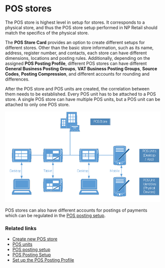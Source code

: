 # POS stores

The POS store is highest level in setup for stores. It corresponds to a physical store, and thus the POS store setup performed in NP Retail should match the specifics of the physical store. 

The **POS Store Card** provides an option to create different setups for different stores. Other than the basic store information, such as its name, address, register number, and contacts, each store can have different dimensions, locations and posting rules. Additionally, depending on the assigned **POS Posting Profile**, different POS stores can have different **General Business Posting Groups**, **VAT Business Posting Groups**, **Source Codes**, **Posting Compression**, and different accounts for rounding and differences.

After the POS store and POS units are created, the correlation between them needs to be established. Every POS unit has to be attached to a POS store. A single POS store can have multiple POS units, but a POS unit can be attached to only one POS store.

![pos_store_pos_unit](../images/POS%20store%20vs%20pos%20unit.png)

POS stores can also have different accounts for postings of payments which can be regulated in the [POS posting setup](../explanation/POS_posting_setup.md).

### Related links

- [Create new POS store](../howto/Create_new_POS_store.md)
- [POS units](../explanation/POSUnit.md)
- [POS posting setup](../explanation/POS_posting_setup.md)
- [POS Posting Setup](POS_posting_setup.md)
- [Set up the POS Posting Profile](../howto/POS_Pos_Prof.md)